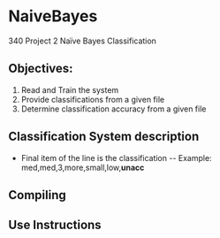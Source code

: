 # NaiveBayes
340 Project 2 Naïve Bayes Classification

## Objectives: 
1. Read and Train the system
2. Provide classifications from a given file
3. Determine classification accuracy from a given file

## Classification System description
- Final item of the line is the classification
  -- Example:  med,med,3,more,small,low,<b>unacc</b>

## Compiling 

## Use Instructions
